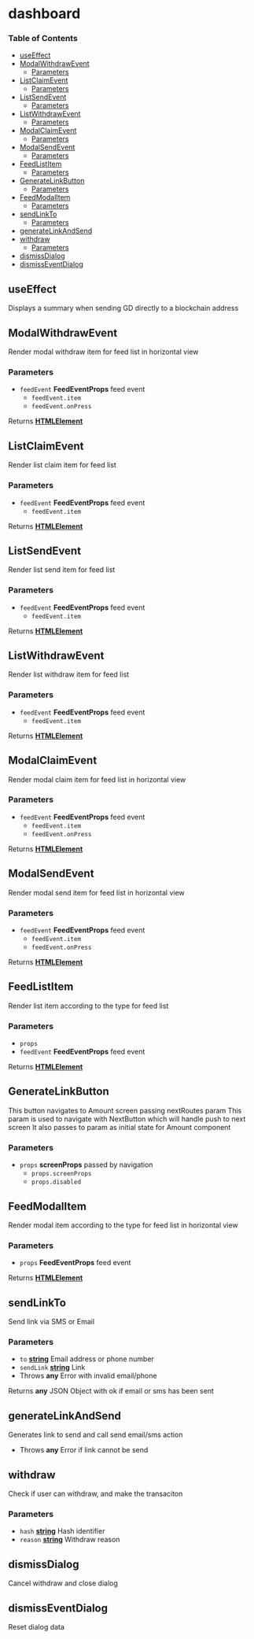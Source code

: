 # dashboard

### Table of Contents

* [useEffect](dashboard.md#useeffect)
* [ModalWithdrawEvent](dashboard.md#modalwithdrawevent)
  * [Parameters](dashboard.md#parameters)
* [ListClaimEvent](dashboard.md#listclaimevent)
  * [Parameters](dashboard.md#parameters-1)
* [ListSendEvent](dashboard.md#listsendevent)
  * [Parameters](dashboard.md#parameters-2)
* [ListWithdrawEvent](dashboard.md#listwithdrawevent)
  * [Parameters](dashboard.md#parameters-3)
* [ModalClaimEvent](dashboard.md#modalclaimevent)
  * [Parameters](dashboard.md#parameters-4)
* [ModalSendEvent](dashboard.md#modalsendevent)
  * [Parameters](dashboard.md#parameters-5)
* [FeedListItem](dashboard.md#feedlistitem)
  * [Parameters](dashboard.md#parameters-6)
* [GenerateLinkButton](dashboard.md#generatelinkbutton)
  * [Parameters](dashboard.md#parameters-7)
* [FeedModalItem](dashboard.md#feedmodalitem)
  * [Parameters](dashboard.md#parameters-8)
* [sendLinkTo](dashboard.md#sendlinkto)
  * [Parameters](dashboard.md#parameters-9)
* [generateLinkAndSend](dashboard.md#generatelinkandsend)
* [withdraw](dashboard.md#withdraw)
  * [Parameters](dashboard.md#parameters-10)
* [dismissDialog](dashboard.md#dismissdialog)
* [dismissEventDialog](dashboard.md#dismisseventdialog)

## useEffect

Displays a summary when sending GD directly to a blockchain address

## ModalWithdrawEvent

Render modal withdraw item for feed list in horizontal view

### Parameters

* `feedEvent` **FeedEventProps** feed event
  * `feedEvent.item`  
  * `feedEvent.onPress`  

Returns [**HTMLElement**](https://developer.mozilla.org/docs/Web/HTML/Element)

## ListClaimEvent

Render list claim item for feed list

### Parameters

* `feedEvent` **FeedEventProps** feed event
  * `feedEvent.item`  

Returns [**HTMLElement**](https://developer.mozilla.org/docs/Web/HTML/Element)

## ListSendEvent

Render list send item for feed list

### Parameters

* `feedEvent` **FeedEventProps** feed event
  * `feedEvent.item`  

Returns [**HTMLElement**](https://developer.mozilla.org/docs/Web/HTML/Element)

## ListWithdrawEvent

Render list withdraw item for feed list

### Parameters

* `feedEvent` **FeedEventProps** feed event
  * `feedEvent.item`  

Returns [**HTMLElement**](https://developer.mozilla.org/docs/Web/HTML/Element)

## ModalClaimEvent

Render modal claim item for feed list in horizontal view

### Parameters

* `feedEvent` **FeedEventProps** feed event
  * `feedEvent.item`  
  * `feedEvent.onPress`  

Returns [**HTMLElement**](https://developer.mozilla.org/docs/Web/HTML/Element)

## ModalSendEvent

Render modal send item for feed list in horizontal view

### Parameters

* `feedEvent` **FeedEventProps** feed event
  * `feedEvent.item`  
  * `feedEvent.onPress`  

Returns [**HTMLElement**](https://developer.mozilla.org/docs/Web/HTML/Element)

## FeedListItem

Render list item according to the type for feed list

### Parameters

* `props`  
* `feedEvent` **FeedEventProps** feed event

Returns [**HTMLElement**](https://developer.mozilla.org/docs/Web/HTML/Element)

## GenerateLinkButton

This button navigates to Amount screen passing nextRoutes param This param is used to navigate with NextButton which will handle push to next screen It also passes to param as initial state for Amount component

### Parameters

* `props` **screenProps** passed by navigation
  * `props.screenProps`  
  * `props.disabled`  

## FeedModalItem

Render modal item according to the type for feed list in horizontal view

### Parameters

* `props` **FeedEventProps** feed event

Returns [**HTMLElement**](https://developer.mozilla.org/docs/Web/HTML/Element)

## sendLinkTo

Send link via SMS or Email

### Parameters

* `to` [**string**](https://developer.mozilla.org/docs/Web/JavaScript/Reference/Global_Objects/String) Email address or phone number
* `sendLink` [**string**](https://developer.mozilla.org/docs/Web/JavaScript/Reference/Global_Objects/String) Link
* Throws **any** Error with invalid email/phone

Returns **any** JSON Object with ok if email or sms has been sent

## generateLinkAndSend

Generates link to send and call send email/sms action

* Throws **any** Error if link cannot be send

## withdraw

Check if user can withdraw, and make the transaciton

### Parameters

* `hash` [**string**](https://developer.mozilla.org/docs/Web/JavaScript/Reference/Global_Objects/String) Hash identifier
* `reason` [**string**](https://developer.mozilla.org/docs/Web/JavaScript/Reference/Global_Objects/String) Withdraw reason

## dismissDialog

Cancel withdraw and close dialog

## dismissEventDialog

Reset dialog data

